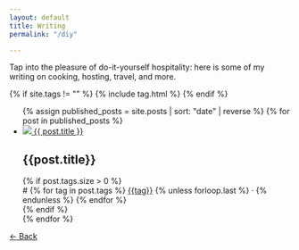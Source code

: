 ```yaml
---
layout: default
title: Writing
permalink: "/diy"

---
```

Tap into the pleasure of do-it-yourself hospitality: here is some of my writing on cooking, hosting, travel, and more.

{% if site.tags != "" %}
{% include tag.html %}
{% endif %}

<ul id="posts">
<!-- DO WHERE PUBLISHED ONCE ON REAL SITE -->
{% assign published_posts = site.posts | sort: "date" | reverse %}
{% for post in published_posts %}
<li class="post {{ post.tags | join: '-tag ' | append: '-tag' }}">
<a href="?page=diy&post={{ post.url | remove_first: '/'}}" onclick="return showPost(this.search)">
<img src="{{ post.icon }}">
<span>{{ post.title }}</span>
</a>
<div>
<h2>{{post.title}}</h2>
{% if post.tags.size > 0 %}
<div id="tags">#
{% for tag in post.tags %}
<a href="/?page=diy&tag={{ tag }}" onclick="return filterPosts('{{ tag }}')">{{tag}}</a>
{% unless forloop.last %}
·
{% endunless %}
{% endfor %}
</div>
{% endif %}
</div>
</li>
{% endfor %}
</ul>
<article id="post"></article>
<div id="back-button"><a href="?page=diy" onclick="return goBack()">← Back</a></div>
